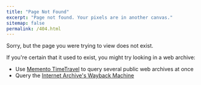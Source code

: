 ```yaml
---
title: "Page Not Found"
excerpt: "Page not found. Your pixels are in another canvas."
sitemap: false
permalink: /404.html
---
```


Sorry, but the page you were trying to view does not exist.  

If you're certain that it used to exist, you might try looking in a web archive:

* Use [Memento TimeTravel](https://timetravel.mementoweb.org) to query several public web archives at once
* Query the [Internet Archive's Wayback Machine](https://archive.org/web/)



<script type="text/javascript">
  var GOOG_FIXURL_LANG = 'en';
  var GOOG_FIXURL_SITE = '{{ site.url }}'
</script>
<script type="text/javascript"
  src="//linkhelp.clients.google.com/tbproxy/lh/wm/fixurl.js">
</script>
